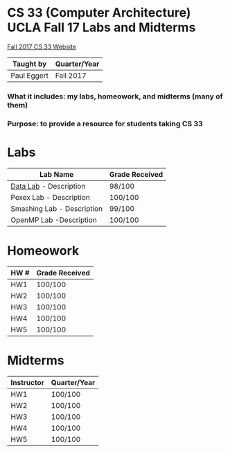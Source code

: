 # CS 33 (Computer Architecture) UCLA Fall 17 Labs and Midterms

[Fall 2017 CS 33 Website](http://web.cs.ucla.edu/classes/fall17/cs33/)

| Taught by  | Quarter/Year |
| -----------| -------------|
| Paul Eggert| Fall 2017    |

### What it includes: my labs, homeowork, and midterms (many of them)
### Purpose: to provide a resource for students taking CS 33

# Labs
| Lab Name  |  Grade Received       |
| ----------- |  ---------------|
| [Data Lab](https://github.com/MikeNourian/CS-33-UCLA-Fall-17-Labs-and-Midterms/tree/master/Labs/Data%20Lab) - Description    |  98/100           |
| Pexex Lab - Description | 100/100        |
| Smashing Lab - Description|   99/100          |
| OpenMP Lab -Description | 100/100         |


# Homeowork
| HW #  |  Grade Received       |
| ----------- |  ---------------|
| HW1  | 100/100           |
| HW2  | 100/100        |
| HW3  | 100/100          |
| HW4  | 100/100         |
| HW5  | 100/100         |



# Midterms
| Instructor  |  Quarter/Year       |
| ----------- |  ---------------|
| HW1  | 100/100           |
| HW2  | 100/100        |
| HW3  | 100/100          |
| HW4  | 100/100         |
| HW5  | 100/100         |


